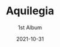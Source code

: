 ---
slug: "/special/aquilegia" # リンク
date: "2021-10-31" # 発売・公開日。ソートにも用いる
title: "Aquilegia" # アルバム名
ogp: ./20211031-aquilegia-ogp.jpg

# ---------------
subtitle: 1st Album
overlay:
  background: '#000000'
  logoColor: '#ffffff'
  lineColor: '#ffffff'
  transition:
    rect1: '#c7c4dd'
    rect2: '#86ADC8'
# ---------------
header_image: ./20211031-aquilegia-header.jpg
header_image_sp:
logo_image: ./20211031-aquilegia-logo.png # Optional header_imageにロゴが含まれていないなら指定。
additional_header_image: ./20211031-aquilegia-wakuL.png
additional_header_image_2: ./20211031-aquilegia-wakuR.png
header:
  scrollMainColor: "#87aec6"
  scrollBackgroundColor: "#f4f5f6"
# ---------------
parallax:
  textColor: "#ffffff"
  overlayColor: "#000000"
  overlayOpacity: 0.5
  imageFilter: grayscale(50%)
# ---------------
poem: 世界に刻む、ただひとつの物語。
description_array: 
  - ファンタジー世界の大冒険をテーマにした、壮大なオーケストラ調の楽曲を収録。
  - カシワデ/Kashiwade 1st Albam # サイトの説明文
descriptionBackgroundImage: 20211031-aquilegia-description-back.jpg
# ---------------
theme:
  base: "#EFF3FA"
  baseSub1: "#e1eff9"
  main: "#1f2837"
  mainSub1: "#787d87"
  mainSub2: "#d5d6d8"
  accent: '#7ba5d4'
# ---------------
news:
  - 2022/12/09
  - 特設サイトをリニューアルしました。
  - 2022/04/26
  - ストリーミング配信を開始しました。ショップURLはInformation欄をご覧ください。
  - 2021/11/01
  - ダウンロード配信を開始しました。ショップURLはInformation欄をご覧ください。
  - 2021/10/31
  - M3 2021秋にて新譜の頒布を行いました！ブースに来てくれたみなさん、ありがとうございました！！
# ---------------
soundcloud: 1146034165
youtube: lDlB0nugkCQ
# ---------------
jacketImage: ./20211031-aquilegia-jacket.jpg
infomation:
  title: Aquilegia
  circle: かしわで音楽工房
  specification: 7曲入り ジュエルケース
  releaseDate: 2021/10/31 秋M3
  booth: 第一展示場 D-01 かしわで音楽工房
  price: 1,000円 (会場頒布価格)
shop:
  download:
    - BOOTH
    - https://kashiwade.booth.pm/items/3399161
    - Bandcamp
    - https://kashiwade.bandcamp.com/album/aquilegia
  cd:
  streaming:
    - Spotify
    - https://open.spotify.com/album/26eT4WJ7Emk4Bx319EdWlo
    - Apple Music
    - https://music.apple.com/jp/album/aquilegia/1610304910?l=en&ls=1&app=music
    - YouTube Music
    - https://music.youtube.com/playlist?list=OLAK5uy_ma76wv3oOj9AbGajykrV0pXhb1bWRl2ZY
    - Amazon Music
    - https://music.amazon.co.jp/albums/B09SM2BP3J
    - LINE MUSIC
    - https://music.line.me/launch?target=album&item=mb00000000025c49ba&cc=JP&v=1
    - Others
    - https://big-up.style/8siI1Odhwa
# ---------------
trackBackgroundImage: ./20211031-aquilegia-header.jpg
track:
  - title: Overture of the Great Adventure
    subinfo: 
  - title: Brilliant Blue Sky
    subinfo: 
  - title: Welcome to the Royal Capital
    subinfo: 
  - title: Thief of the Cobblestone Street
    subinfo:
  - title: Mysterious Powers
    subinfo:
  - title: Everlasting Tranquillity
    subinfo:
  - title: Aquilegia
    subinfo:
# ---------------
credit:
  produce:
    name: Kashiwade
    website: https://kashiwade.work
    twitter: https://twitter.com/kashiwade_music
  other:
    - role: Illustration by
      name: onkyi
      website:
        - Pixiv 
        - https://www.pixiv.net/users/8561384
        - Twitter 
        - https://twitter.com/onkyi_ktpc58

# ---------------

---